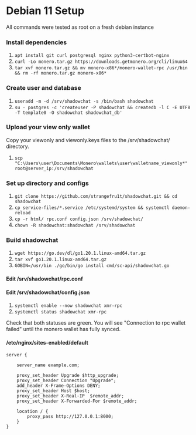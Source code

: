 # Debian 11 Setup
All commands were tested as root on a fresh debian instance

### Install dependencies

1. `apt install git curl postgresql nginx python3-certbot-nginx`
1. `curl -Lo monero.tar.gz https://downloads.getmonero.org/cli/linux64`
1. `tar xvf monero.tar.gz && mv monero-x86*/monero-wallet-rpc /usr/bin && rm -rf monero.tar.gz monero-x86*`

### Create user and database

1. `useradd -m -d /srv/shadowchat -s /bin/bash shadowchat`
1. `su - postgres -c 'createuser -P shadowchat && createdb -l C -E UTF8 -T template0 -O shadowchat shadowchat_db'`

### Upload your view only wallet
Copy your viewonly and viewonly.keys files to the /srv/shadowchat/ directory.
1. `scp "C:\Users\user\Documents\Monero\wallets\user\walletname_viewonly*" root@server_ip:/srv/shadowchat`

### Set up directory and configs
1. `git clone https://github.com/strangefru1t/shadowchat.git && cd shadowchat`
1. `cp service-files/*.service /etc/systemd/system && systemctl daemon-reload`
1. `cp -r html/ rpc.conf config.json /srv/shadowchat/`
1. `chown -R shadowchat:shadowchat /srv/shadowchat`

### Build shadowchat
1. `wget https://go.dev/dl/go1.20.1.linux-amd64.tar.gz`
1. `tar xvf go1.20.1.linux-amd64.tar.gz`
1. `GOBIN=/usr/bin ./go/bin/go install cmd/sc-api/shadowchat.go`

#### Edit /srv/shadowchat/rpc.conf
#### Edit /srv/shadowchat/config.json

1. `systemctl enable --now shadowchat xmr-rpc`
1. `systemctl status shadowchat xmr-rpc`

Check that both statuses are green. You will see "Connection to rpc wallet failed" until the monero wallet has fully synced.

#### /etc/nginx/sites-enabled/default
    server {
    
        server_name example.com;
        
        proxy_set_header Upgrade $http_upgrade;
        proxy_set_header Connection "Upgrade";
        add_header X-Frame-Options DENY;
        proxy_set_header Host $host;
        proxy_set_header X-Real-IP  $remote_addr;
        proxy_set_header X-Forwarded-For $remote_addr;
    
        location / {
            proxy_pass http://127.0.0.1:8000;
        }
    }
